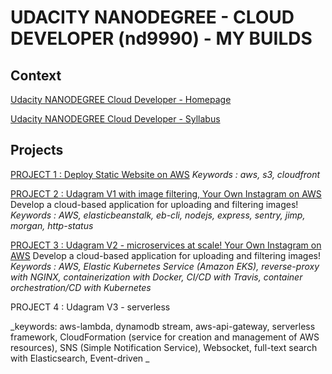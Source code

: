 # UDACITY NANODEGREE - CLOUD DEVELOPER (nd9990) - MY BUILDS

## Context

[Udacity NANODEGREE Cloud Developer - Homepage](https://www.udacity.com/course/cloud-developer-nanodegree--nd9990)

[Udacity NANODEGREE Cloud Developer - Syllabus](https://d20vrrgs8k4bvw.cloudfront.net/documents/en-US/Cloud+Developer+Nanodegree+program+Syllabus.pdf)

## Projects

[PROJECT 1 : Deploy Static Website on AWS](project1-deploy-static-website-on-aws)
_Keywords : aws, s3, cloudfront_

[PROJECT 2 : Udagram V1 with image filtering, Your Own Instagram on AWS](project2-image-filter)
Develop a cloud-based application for uploading and filtering images!
_Keywords : AWS, elasticbeanstalk, eb-cli, nodejs, express, sentry, jimp, morgan, http-status_

[PROJECT 3 : Udagram V2 - microservices at scale! Your Own Instagram on AWS](project3-microservices-udagram)
Develop a cloud-based application for uploading and filtering images!
_Keywords : AWS, Elastic Kubernetes Service (Amazon EKS), reverse-proxy with NGINX, containerization with Docker, CI/CD with Travis, container orchestration/CD with Kubernetes_

PROJECT 4 : Udagram V3 - serverless

_keywords: aws-lambda, dynamodb stream, aws-api-gateway, serverless framework, CloudFormation (service for creation and management of AWS resources), SNS (Simple Notification Service), Websocket, full-text search with Elasticsearch, Event-driven _